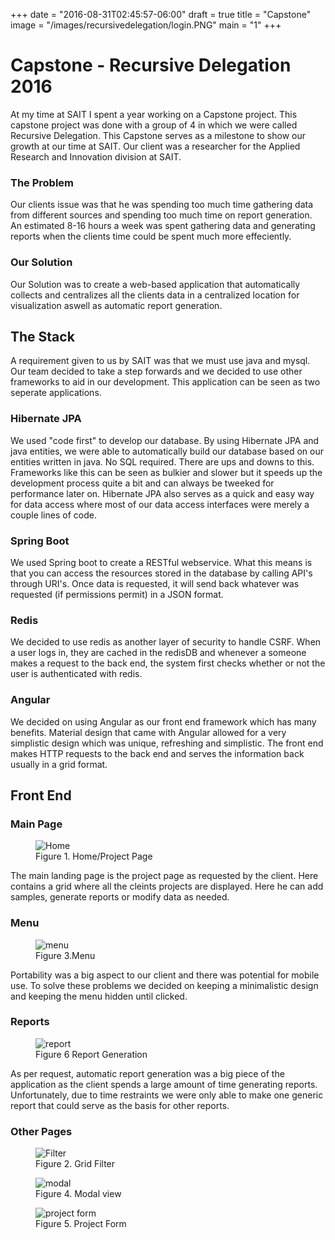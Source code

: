 +++
date = "2016-08-31T02:45:57-06:00"
draft = true
title = "Capstone"
image = "/images/recursivedelegation/login.PNG"
main = "1"
+++

<h1>Capstone - Recursive Delegation 2016</h1>

At my time at SAIT I spent a year working on a Capstone project. This capstone project was done with a group of 4 in which we were called Recursive Delegation. This Capstone serves as a milestone to show our growth at our time at SAIT. Our client was a researcher for the Applied Research and Innovation division at SAIT.

<h3>The Problem</h3>
Our clients issue was that he was spending too much time gathering data from different sources and spending too much time on report generation. An estimated 8-16 hours a week was spent gathering data and generating reports when the clients time could be spent much more effeciently.

<h3>Our Solution</h3>
Our Solution was to create a web-based application that automatically collects and centralizes all the clients data in a centralized location for visualization aswell as automatic report generation.
<h2>The Stack</h2>
<p>A requirement given to us by SAIT was that we must use java and mysql. Our team decided to take a step forwards and we decided to use other frameworks to aid in our development. This application can be seen as two seperate applications.</p>
<h3>Hibernate JPA</h3>
<p>We used "code first" to develop our database. By using Hibernate JPA and java entities, we were able to automatically build our database based on our entities written in java. No SQL required. There are ups and downs to this. Frameworks like this can be seen as bulkier and slower but it speeds up the development process quite a bit and can always be tweeked for performance later on. Hibernate JPA also serves as a quick and easy way for data access where most of our data access interfaces were merely a couple lines of code.</p>
<h3>Spring Boot</h3>
<p>We used Spring boot to create a RESTful webservice. What this means is that you can access the resources stored in the database by calling API's through URI's. Once data is requested, it will send back whatever was requested (if permissions permit) in a JSON format.</p>
<h3>Redis</h3>
We decided to use redis as another layer of security to handle CSRF. When a user logs in, they are cached in the redisDB and whenever a someone makes a request to the back end, the system first checks whether or not the user is authenticated with redis.
<h3>Angular</h3>
We decided on using Angular as our front end framework which has many benefits. Material design that came with Angular allowed for a very simplistic design which was unique, refreshing and simplistic. The front end makes HTTP requests to the back end and serves the information back usually in a grid format.
<h2>Front End</h2>

<h3>Main Page</h3>
<figure>
    <img class="picture-project" src="/images/recursivedelegation/Home.PNG" alt="Home">
    <figcaption>Figure 1. Home/Project Page</figcaption>
</figure>
<p>The main landing page is the project page as requested by the client. Here contains a grid where all the cleints projects are displayed. Here he can add samples, generate reports or modify data as needed.</p>

<h3>Menu</h3>
<figure>
    <img class="picture-project" src="/images/recursivedelegation/menu.PNG" alt="menu">
    <figcaption>Figure 3.Menu</figcaption>
</figure>
<p>Portability was a big aspect to our client and there was potential for mobile use. To solve these problems we decided on keeping a minimalistic design and keeping the menu hidden until clicked.</p>

<h3>Reports</h3>
<figure>
    <img class="picture-project" src="/images/recursivedelegation/reportgen.PNG" alt="report">
    <figcaption>Figure 6 Report Generation</figcaption>
</figure>
<p>As per request, automatic report generation was a big piece of the application as the client spends a large amount of time generating reports. Unfortunately, due to time restraints we were only able to make one generic report that could serve as the basis for other reports.</p>

<h3>Other Pages</h3>
<figure>
    <img class="picture-project" src="/images/recursivedelegation/filter.PNG" alt="Filter">
    <figcaption>Figure 2. Grid Filter</figcaption>
</figure>

<figure>
    <img class="picture-project" src="/images/recursivedelegation/modal.PNG" alt="modal">
    <figcaption>Figure 4. Modal view</figcaption>
</figure>


<figure>
    <img class="picture-project" src="/images/recursivedelegation/projectform.PNG" alt="project form">
    <figcaption>Figure 5. Project Form</figcaption>
</figure>

